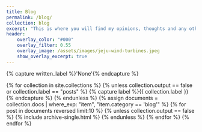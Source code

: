 ```yaml
---
title: Blog
permalink: /blog/
collection: blog
excerpt: "This is where you will find my opinions, thoughts and any other random stuff I can think of."
header:
    overlay_color: "#000"
    overlay_filter: 0.55
    overlay_image: /assets/images/jeju-wind-turbines.jpeg
    show_overlay_excerpt: true
---
```



{% capture written_label %}'None'{% endcapture %}

{% for collection in site.collections %}
    {% unless collection.output == false or collection.label == "posts" %}
        {% capture label %}{{ collection.label }}{% endcapture %}
    {% endunless %}
    {% assign documents = collection.docs | where_exp: "item", "item.category == 'blog'" %}
    {% for post in documents reversed limit:10 %}
        {% unless collection.output == false %}
            {% include archive-single.html %}
        {% endunless %}
    {% endfor %}
{% endfor %}